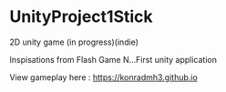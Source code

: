# UnityProject1Stick
2D unity game (in progress)(indie)

Inspisations from Flash Game N...First unity application

View gameplay here : https://konradmh3.github.io
